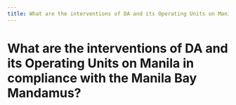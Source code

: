 ```yaml
---
title: What are the interventions of DA and its Operating Units on Manila in compliance with the Manila Bay Mandamus?
---
```


# What are the interventions of DA and its Operating Units on Manila in compliance with the Manila Bay Mandamus?
